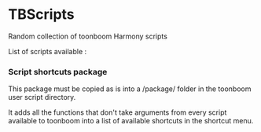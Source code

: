 # TBScripts
Random collection of toonboom Harmony scripts

List of scripts available : 

### Script shortcuts package

This package must be copied as is into a /package/ folder in the toonboom user script directory.

It adds all the functions that don't take arguments from every script available to toonboom into a list of available shortcuts in the shortcut menu.
